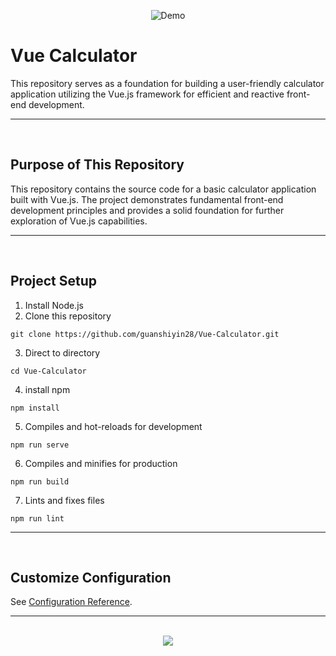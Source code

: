 <div align=center>
  
![Demo](https://github.com/user-attachments/assets/d8c298d7-4690-45b0-9fa3-25bdf50b4bca)

</div>

# Vue Calculator

This repository serves as a foundation for building a user-friendly calculator application utilizing the Vue.js framework for efficient and reactive front-end development.

<hr><br>

## Purpose of This Repository

This repository contains the source code for a basic calculator application built with Vue.js. The project demonstrates fundamental front-end development principles and provides a solid foundation for further exploration of Vue.js capabilities.

<hr><br>

## Project Setup

1. Install Node.js
2. Clone this repository

```
git clone https://github.com/guanshiyin28/Vue-Calculator.git
```

3. Direct to directory

```
cd Vue-Calculator
```

4. install npm

```
npm install
```

5. Compiles and hot-reloads for development

```
npm run serve
```

6. Compiles and minifies for production
```
npm run build
```

7. Lints and fixes files

```
npm run lint
```

<hr><br>

## Customize Configuration
See [Configuration Reference](https://cli.vuejs.org/config/).

<hr><br>

<div align="center">
  <a href="https://www.instagram.com/guanshiyin_/">
     <img src="https://capsule-render.vercel.app/api?type=waving&height=200&color=20:72aae3,100:cadbf5&section=footer&reversal=false&textBg=false&fontAlignY=50&descAlign=48&descAlignY=59"/>
  </a>
</div>
